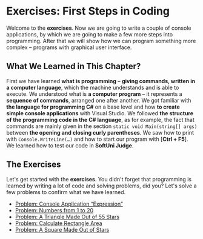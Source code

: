 # Exercises: First Steps in Coding

Welcome to the **exercises**. Now we are going to write a couple of console applications, by which we are going to make a few more steps into programming. After that we will show how we can program something more complex – programs with graphical user interface.

## What We Learned in This Chapter?

First we have learned **what is programming** – **giving commands, written in a computer language**, which the machine understands and is able to execute. We understood what is **a computer program** – it represents a **sequence of commands**, arranged one after another. We got familiar with **the language for programming C\#** on a base level and how **to create simple console applications** with Visual Studio. We followed **the structure of the programming code in the C\# language**, as for example, the fact that commands are mainly given in the section `static void Main(string[] args)` between **the opening and closing curly parentheses**. We saw how to print with `Console.WriteLine(…)` and how to start our program with \[**Ctrl + F5**\]. We learned how to test our code in **SoftUni Judge**.

## The Exercises

Let's get started with the **exercises**. You didn't forget that programming is learned by writing a lot of code and solving problems, did you? Let's solve a few problems to confirm what we have learned.

* [Problem: Console Application “Expression”](https://legacy.gitbook.com/book/software-university-foundation/programming-basics-csharp-en/edit#)
* [Problem: Numbers from 1 to 20](/Content/Chapter-1-first-steps-in-programming/exercises-first-steps-in-coding/numbers-1-to-20.md)
* [Problem: A Triangle Made Out of 55 Stars](/Content/Chapter-1-first-steps-in-programming/exercises-first-steps-in-coding/triangle-of-stars.md)
* [Problem: Calculate Rectangle Area](/Content/Chapter-1-first-steps-in-programming/exercises-first-steps-in-coding/rectangle-area.md)
* [Problem: A Square Made Out of Stars](/Content/Chapter-1-first-steps-in-programming/exercises-first-steps-in-coding/square-of-stars.md)



